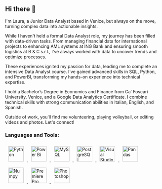 ## Hi there 👋

I'm Laura, a Junior Data Analyst based in Venice, but always on the move, turning complex data into actionable insights.

While I haven't held a formal Data Analyst role, my journey has been filled with data-driven tasks. From managing financial data for international projects to enhancing AML systems at ING Bank and ensuring smooth logistics at B & C s.r.l., I've always worked with data to uncover trends and optimize processes.

These experiences ignited my passion for data, leading me to complete an intensive Data Analyst course. I've gained advanced skills in SQL, Python, and PowerBI, transforming my hands-on experience into technical expertise.

I hold a Bachelor’s Degree in Economics and Finance from Ca’ Foscari University, Venice, and a Google Data Analytics Certificate. I combine technical skills with strong communication abilities in Italian, English, and Spanish.

Outside of work, you'll find me volunteering, playing volleyball, or editing videos and photos. 
Let's connect!

<h3 align="left">Languages and Tools:</h3>

<div>  
  <a href="https://www.python.org/" target="_blank">
    <img style="margin: 10px; display: inline-block;" src="https://profilinator.rishav.dev/skills-assets/python-original.svg" alt="Python" height="50" />
  </a>  
  <a href="https://powerbi.microsoft.com/en-us/" target="_blank">
    <img style="margin: 10px; display: inline-block;" src="https://profilinator.rishav.dev/skills-assets/powerbi.png" alt="Power Bi" height="50" />
  </a>  
  <a href="https://www.mysql.com/" target="_blank">
    <img style="margin: 10px; display: inline-block;" src="https://profilinator.rishav.dev/skills-assets/mysql-original-wordmark.svg" alt="MySQL" height="50" />
  </a>  
  <a href="https://www.postgresql.org/" target="_blank">
    <img style="margin: 10px; display: inline-block;" src="https://profilinator.rishav.dev/skills-assets/postgresql-original-wordmark.svg" alt="PostgreSQL" height="50" />
  </a>  
  <a href="https://code.visualstudio.com/" target="_blank">
    <img style="margin: 10px; display: inline-block;" src="https://upload.wikimedia.org/wikipedia/commons/5/59/Visual_Studio_Icon_2019.svg" alt="Visual Studio Code" height="50" />
  </a>
  <a href="https://pandas.pydata.org/" target="_blank">
    <img style="margin: 10px; display: inline-block;" src="https://upload.wikimedia.org/wikipedia/commons/e/ed/Pandas_logo.svg" alt="Pandas" height="50" />
  </a>
  <a href="https://numpy.org/" target="_blank">
    <img style="margin: 10px; display: inline-block;" src="https://upload.wikimedia.org/wikipedia/commons/3/31/NumPy_logo_2020.svg" alt="Numpy" height="50" />
  </a>
  <a href="https://www.adobe.com/in/products/premiere.html" target="_blank">
    <img style="margin: 10px; display: inline-block;" src="https://profilinator.rishav.dev/skills-assets/adobepremierepro.png" alt="Premiere Pro" height="50" />
  </a>  
  <a href="https://www.adobe.com/in/products/photoshop.html" target="_blank">
    <img style="margin: 10px; display: inline-block;" src="https://profilinator.rishav.dev/skills-assets/photoshop-plain.svg" alt="Photoshop" height="50" />
  </a>
</div>



